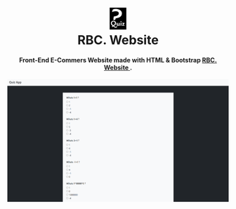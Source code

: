 <h1 align="center">
  <br>
  <a href="https://pabloasanch.github.io/Quiz-App/"><img height="50" src="https://github.com/PabloASanch/Quiz-App/blob/main/images.png"></img></a>
  <br>
    RBC. Website
  <br>
</h1>

<h4 align="center">Front-End E-Commers Website made with HTML & Bootstrap <a href="https://pabloasanch.github.io/Quiz-App/" target="_blank"> RBC. Website </a>.</h4>


![screenshot](https://github.com/PabloASanch/Quiz-App/blob/main/thumbnail.png)
